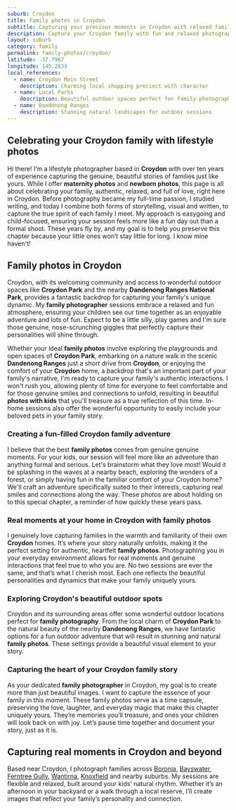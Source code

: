```yaml
---
suburb: Croydon
title: Family photos in Croydon
subtitle: Capturing your precious moments in Croydon with relaxed family photos
description: Capture your Croydon family with fun and relaxed photography. Family sessions are available in your home or at scenic Melbourne locations.
layout: suburb
category: family
permalink: family-photos/croydon/
latitude: -37.7967
longitude: 145.2833
local_references:
  - name: Croydon Main Street
    description: Charming local shopping precinct with character
  - name: Local Parks
    description: Beautiful outdoor spaces perfect for family photography
  - name: Dandenong Ranges
    description: Stunning natural landscapes for outdoor sessions
---
```


## Celebrating your Croydon family with lifestyle photos

Hi there! I’m a lifestyle photographer based in **Croydon** with over ten years of experience capturing the genuine, beautiful stories of families just like yours. While I offer **maternity photos** and **newborn photos**, this page is all about celebrating your family, authentic, relaxed, and full of love, right here in Croydon. Before photography became my full-time passion, I studied writing, and today I combine both forms of storytelling, visual and written, to capture the true spirit of each family I meet. My approach is easygoing and child-focused, ensuring your session feels more like a fun day out than a formal shoot. These years fly by, and my goal is to help you preserve this chapter because your little ones won’t stay little for long. I know mine haven't!

## Family photos in Croydon

Croydon, with its welcoming community and access to wonderful outdoor spaces like **Croydon Park** and the nearby **Dandenong Ranges National Park**, provides a fantastic backdrop for capturing your family's unique dynamic. My **family photographer** sessions embrace a relaxed and fun atmosphere, ensuring your children see our time together as an enjoyable adventure and lots of fun. Expect to be a little silly, play games and I'm sure those genuine, nose-scrunching giggles that perfectly capture their personalities will shine through.

Whether your ideal **family photos** involve exploring the playgrounds and open spaces of **Croydon Park**, embarking on a nature walk in the scenic **Dandenong Ranges** just a short drive from **Croydon**, or enjoying the comfort of your **Croydon** home, a backdrop that's an important part of your family's narrative, I'm ready to capture your family's authentic interactions. I won't rush you, allowing plenty of time for everyone to feel comfortable and for those genuine smiles and connections to unfold, resulting in beautiful **photos with kids** that you'll treasure as a true reflection of this time. In-home sessions also offer the wonderful opportunity to easily include your beloved pets in your family story.

### Creating a fun-filled Croydon family adventure

I believe that the best **family photos** comes from genuine genuine moments. For your kids, our session will feel more like an adventure than anything formal and serious. Let's brainstorm what they love most! Would it be splashing in the waves at a nearby beach, exploring the wonders of a forest, or simply having fun in the familiar comfort of your Croydon home? We'll craft an adventure specifically suited to their interests, capturing real smiles and connections along the way. These photos are about holding on to this special chapter, a reminder of how quickly these years pass.

### Real moments at your home in Croydon with family photos

I genuinely love capturing families in the warmth and familiarity of their own **Croydon** homes. It’s where your story naturally unfolds, making it the perfect setting for authentic, heartfelt **family photos**. Photographing you in your everyday environment allows for real moments and genuine interactions that feel true to who you are. No two sessions are ever the same, and that’s what I cherish most. Each one reflects the beautiful personalities and dynamics that make your family uniquely yours.

### Exploring Croydon's beautiful outdoor spots

Croydon and its surrounding areas offer some wonderful outdoor locations perfect for **family photography**. From the local charm of **Croydon Park** to the natural beauty of the nearby **Dandenong Ranges**, we have fantastic options for a fun outdoor adventure that will result in stunning and natural **family photos**. These settings provide a beautiful visual element to your story.

### Capturing the heart of your Croydon family story

As your dedicated **family photographer** in Croydon, my goal is to create more than just beautiful images. I want to capture the essence of your family in this moment. These family photos serve as a time capsule, preserving the love, laughter, and everyday magic that make this chapter uniquely yours. They’re memories you’ll treasure, and ones your children will look back on with joy. Let’s pause time together and document your story, just as it is.

## Capturing real moments in Croydon and beyond

Based near Croydon, I photograph families across [Boronia](/family-photos/boronia/), [Bayswater](/family-photos/bayswater/), [Ferntree Gully](/family-photos/ferntree-gully/), [Wantirna](/family-photos/wantirna/), [Knoxfield](family-photos/Knoxfield/) and nearby suburbs. My sessions are flexible and relaxed, built around your kids’ natural rhythm. Whether it’s an afternoon in your backyard or a walk through a local reserve, I’ll create images that reflect your family’s personality and connection.
